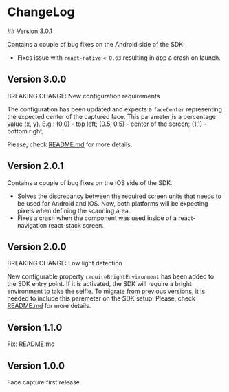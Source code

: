 # ChangeLog
## Version 3.0.1

Contains a couple of bug fixes on the Android side of the SDK:
- Fixes issue with `react-native` `< 0.63` resulting in app a crash on launch.

## Version 3.0.0
BREAKING CHANGE: New configuration requirements

The configuration has been updated and expects a `faceCenter` representing the expected center of the captured face.
This parameter is a percentage value (x, y). E.g.: (0,0) - top left; (0.5, 0.5) - center of the screen; (1,1) - bottom right; 

Please, check [README.md](https://github.com/getyoti/react-native-yoti-face-capture/blob/main/README.md) for more details.

## Version 2.0.1

Contains a couple of bug fixes on the iOS side of the SDK:
- Solves the discrepancy between the required screen units that needs to be used for Android and iOS. Now, both platforms will be expecting pixels when defining the scanning area.
- Fixes a crash when the component was used inside of a react-navigation react-stack screen.

## Version 2.0.0

BREAKING CHANGE: Low light detection

New configurable property `requireBrightEnvironment` has been added to the SDK entry point. If it is activated, the SDK will require a bright environment to take the selfie. To migrate from previous versions, it is needed to include this paremeter on the SDK setup.
Please, check [README.md](https://github.com/getyoti/react-native-yoti-face-capture/blob/main/README.md) for more details.

## Version 1.1.0

Fix: README.md

## Version 1.0.0

Face capture first release
